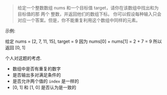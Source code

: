 > 给定一个整数数组 nums 和一个目标值 target，请你在该数组中找出和为目标值的那 两个 整数，并返回他们的数组下标。
你可以假设每种输入只会对应一个答案。但是，你不能重复利用这个数组中同样的元素。

示例:

给定 nums = [2, 7, 11, 15], target = 9
因为 nums[0] + nums[1] = 2 + 7 = 9
所以返回 [0, 1]

个人对这题的考虑.
- 数组中是否有重复的数字
- 是否输出多对满足条件的
- 是否允许两个值的 `index` 是一样的
- [0, 1] 和 [1, 0] 是否认为是一致的